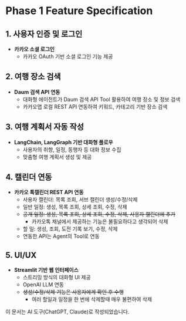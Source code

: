# Phase 1 Feature Specification

## 1. 사용자 인증 및 로그인

- **카카오 소셜 로그인**
  - 카카오 OAuth 기반 소셜 로그인 기능 제공

## 2. 여행 장소 검색

- **Daum 검색 API 연동**  
  - 대화형 에이전트가 Daum 검색 API Tool 활용하여 여행 장소 및 정보 검색
  - 카카오맵 로컬 REST API 연동하여 키워드, 카테고리 기반 장소 검색

## 3. 여행 계획서 자동 작성

- **LangChain, LangGraph 기반 대화형 플로우**
  - 사용자의 취향, 일정, 동행자 등 대화 정보 수집
  - 맞춤형 여행 계획서 생성 및 제공

## 4. 캘린더 연동

- **카카오 톡캘린더 REST API 연동**
  - 사용자 캘린더: 목록 조회, 서브 캘린더 생성/수정/삭제
  - 일반 일정: 생성, 목록 조회, 상세 조회, 수정, 삭제
  - ~~공개 일정: 생성, 목록 조회, 상세 조회, 수정, 삭제, 사용자 캘린더에 추가~~
    - 카카오톡 채널에서 제공하는 기능은 불필요하다고 생각되어 삭제 
  - 할 일: 생성, 조회, 도전 기록 보기, 수정, 삭제
  - 연동한 API는 Agent의 Tool로 연동

## 5. UI/UX

- **Streamlit 기반 웹 인터페이스**
  - 스트리밍 방식의 대화형 UI 제공
  - OpenAI LLM 연동
  - ~~생성/수정/삭제 기능은 사용자에게 확인 후 수행~~
    - 여러 할일과 일정을 한 번에 삭제할때 매우 불편하여 삭제

이 문서는 AI 도구(ChatGPT, Claude)로 작성되었습니다. 